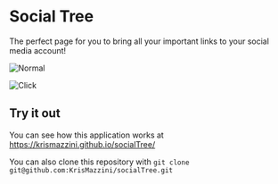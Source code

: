 # Social Tree

The perfect page for you to bring all your important links to your social media account!

![Normal](https://user-images.githubusercontent.com/93556620/179844470-56414f71-31e8-4347-9c55-6a56bdb9413d.png)

![Click](https://user-images.githubusercontent.com/93556620/179844532-b596a6c8-3997-4a19-b834-39f763cf92b3.png)

## Try it out

You can see how this application works at <https://krismazzini.github.io/socialTree/>

You can also clone this repository with ```git clone git@github.com:KrisMazzini/socialTree.git```
